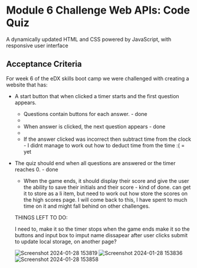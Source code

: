 # Module 6 Challenge Web APIs: Code Quiz

A dynamically updated HTML and CSS powered by JavaScript, with responsive user interface

## Acceptance Criteria

For week 6 of the eDX skills boot camp we were challenged with creating a website that has:

* A start button that when clicked a timer starts and the first question appears.
 
  * Questions contain buttons for each answer. - done
  * 
  * When answer is clicked, the next question appears - done
  * 
  * If the answer clicked was incorrect then subtract time from the clock - I didnt manage to work out how to deduct time from the time :( = yet

* The quiz should end when all questions are answered or the timer reaches 0. - done

  * When the game ends, it should display their score and give the user the ability to save their initials and their score - kind of done. can get it to store as a li item, but need to work out how store the scores on the high scores page. I will come back to this, I have spent to much time on it and might fall behind on other challenges.

  THINGS LEFT TO DO:

  I need to, make it so the timer stops when the game ends
  make it so the buttons and input box to imput name dissapear after user clicks submit
  to update local storage, on another page?

  ![Screenshot 2024-01-28 153819](https://github.com/Tezeroth/TimedQuiz/assets/64762171/2cc482eb-4683-42d7-88b2-4440750e5a8b)
  ![Screenshot 2024-01-28 153836](https://github.com/Tezeroth/TimedQuiz/assets/64762171/60edda08-0a57-4429-907a-9c9150f0c16c)
  ![Screenshot 2024-01-28 153858](https://github.com/Tezeroth/TimedQuiz/assets/64762171/9972a240-21ae-4767-b4fb-5a3e2ea7c625)


